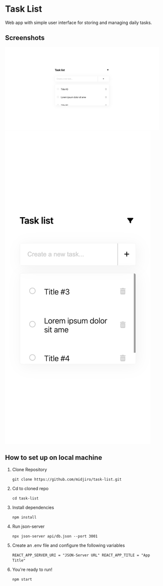 # Task List

Web app with simple user interface for storing and managing daily tasks.

## Screenshots

![](./screenshots/desktop.png)
![](./screenshots/mobile.png)

## How to set up on local machine

1. Clone Repository

   `git clone https://github.com/midjiro/task-list.git`

2. Cd to cloned repo

   `cd task-list`

3. Install dependencies

   `npm install`

4. Run json-server

   `npx json-server api/db.json --port 3001`

5. Create an .env file and configure the following variables

   `REACT_APP_SERVER_URI = "JSON-Server URL"
REACT_APP_TITLE = "App Title"`

6. You're ready to run!

   `npm start`
